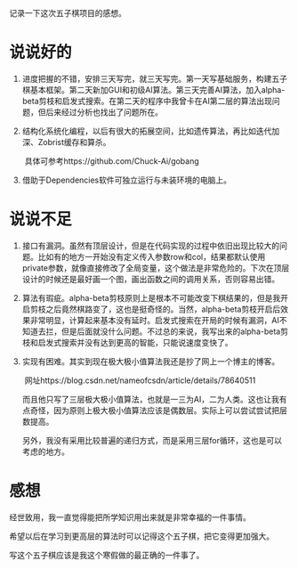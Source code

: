 记录一下这次五子棋项目的感想。

# 说说好的

1. 进度把握的不错，安排三天写完，就三天写完。第一天写基础服务，构建五子棋基本框架。第二天新加GUI和初级AI算法。第三天完善AI算法，加入alpha-beta剪枝和启发式搜索。在第二天的程序中我曾卡在AI第二层的算法出现问题，但后来经过分析也找出了问题所在。

2. 结构化系统化编程，以后有很大的拓展空间，比如遗传算法，再比如迭代加深、Zobrist缓存和算杀。

   ​		具体可参考https://github.com/Chuck-Ai/gobang

   

3. 借助于Dependencies软件可独立运行与未装环境的电脑上。

# 说说不足

1. 接口有漏洞。虽然有顶层设计，但是在代码实现的过程中依旧出现比较大的问题。比如有的地方一开始没有定义传入参数row和col，结果都默认使用private参数，就像直接修改了全局变量，这个做法是非常危险的。下次在顶层设计的时候还是最好画一个图，画出函数之间的调用关系，否则容易出错。

2. 算法有瑕疵。alpha-beta剪枝原则上是根本不可能改变下棋结果的，但是我开启剪枝之后竟然棋路变了，这也是挺奇怪的。当然，alpha-beta剪枝开启后效果非常明显，计算起来基本没有延时。启发式搜索在开局的时候有漏洞，AI不知道去拦，但是后面就没什么问题。不过总的来说，我写出来的alpha-beta剪枝和启发式搜索并没有达到更高的智能，只能说速度变快了。

3. 实现有困难。其实到现在极大极小值算法我还是抄了网上一个博主的博客。

   ​		网址https://blog.csdn.net/nameofcsdn/article/details/78640511

   而且他只写了三层极大极小值算法，也就是一三为AI，二为人类。这也让我有点奇怪，因为原则上极大极小值算法应该是偶数层。实际上可以尝试尝试把层数提高。

   另外，我没有采用比较普遍的递归方式，而是采用三层for循环，这也是可以考虑的地方。

# 感想

经世致用，我一直觉得能把所学知识用出来就是非常幸福的一件事情。

希望以后在学习到更高层的算法时可以记得这个五子棋，把它变得更加强大。

写这个五子棋应该是我这个寒假做的最正确的一件事了。